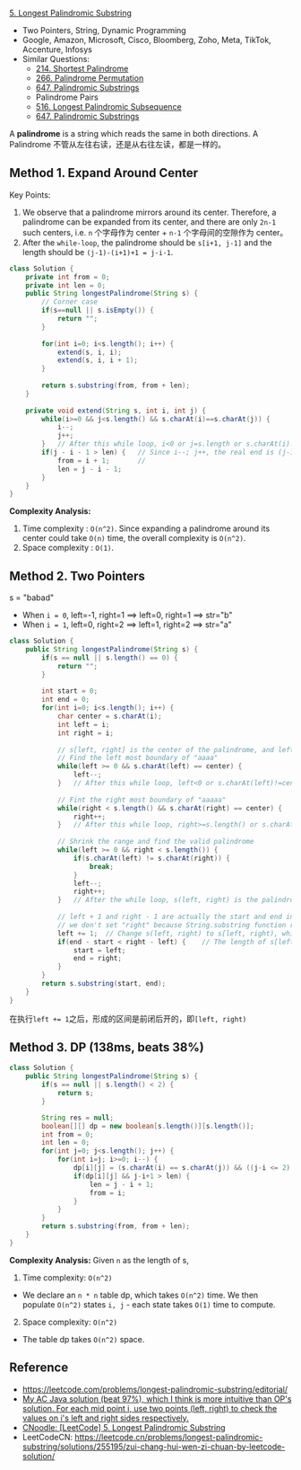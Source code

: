 [5. Longest Palindromic Substring](https://leetcode.com/problems/longest-palindromic-substring/)

* Two Pointers, String, Dynamic Programming
* Google, Amazon, Microsoft, Cisco, Bloomberg, Zoho, Meta, TikTok, Accenture, Infosys
* Similar Questions:
    * [214. Shortest Palindrome](https://leetcode.com/problems/shortest-palindrome/)
    * [266. Palindrome Permutation](https://leetcode.com/problems/palindrome-permutation/)
    * [647. Palindromic Substrings](https://leetcode.com/problems/palindromic-substrings/)
    * Palindrome Pairs
    * [516. Longest Palindromic Subsequence](https://leetcode.com/problems/longest-palindromic-subsequence/)
    * [647. Palindromic Substrings](https://leetcode.com/problems/palindromic-substrings/)
    

A **palindrome** is a string which reads the same in both directions. A Palindrome 不管从左往右读，还是从右往左读，都是一样的。


## Method 1. Expand Around Center
Key Points:
1. We observe that a palindrome mirrors around its center. Therefore, a palindrome can be expanded from its center, and 
there are only `2n-1` such centers, i.e. `n` 个字母作为 center + `n-1` 个字母间的空隙作为 center。
2. After the `while-loop`, the palindrome should be `s[i+1, j-1]` and the length should be `(j-1)-(i+1)+1 = j-i-1`.
```java
class Solution {
    private int from = 0;
    private int len = 0;
    public String longestPalindrome(String s) {
        // Corner case
        if(s==null || s.isEmpty()) {
            return "";
        }
        
        for(int i=0; i<s.length(); i++) {
            extend(s, i, i);
            extend(s, i, i + 1);
        }
        
        return s.substring(from, from + len);
    }
    
    private void extend(String s, int i, int j) {
        while(i>=0 && j<s.length() && s.charAt(i)==s.charAt(j)) {
            i--;
            j++;
        }   // After this while loop, i<0 or j=s.length or s.charAt(i)!=s.charAt(j)
        if(j - i - 1 > len) {   // Since i--; j++, the real end is (j-1), and real start is (i+1)
            from = i + 1;       // 
            len = j - i - 1;
        }
    }
}
```
**Complexity Analysis:**
1. Time complexity : `O(n^2)`. Since expanding a palindrome around its center could take `O(n)` time, the overall complexity is `O(n^2)`.
2. Space complexity : `O(1)`.



## Method 2. Two Pointers

s = "babad"
* When `i = 0`, left=-1, right=1 ==> left=0, right=1 ==> str="b"
* When `i = 1`, left=0, right=2 ==> left=1, right=2 ==> str="a"

```java
class Solution {
    public String longestPalindrome(String s) {
        if(s == null || s.length() == 0) {
            return "";
        }
        
        int start = 0;
        int end = 0;
        for(int i=0; i<s.length(); i++) {
            char center = s.charAt(i);
            int left = i;
            int right = i;
            
            // s[left, right] is the center of the palindrome, and left<=right
            // Find the left most boundary of "aaaa"
            while(left >= 0 && s.charAt(left) == center) {
                left--;
            }   // After this while loop, left<0 or s.charAt(left)!=center
            
            // Fint the right most boundary of "aaaaa"
            while(right < s.length() && s.charAt(right) == center) {
                right++;
            }   // After this while loop, right>=s.length() or s.charAt(right)!=center
            
            // Shrink the range and find the valid palindrome
            while(left >= 0 && right < s.length()) {
                if(s.charAt(left) != s.charAt(right)) {
                    break;
                }
                left--;
                right++;
            }   // After the while loop, s(left, right) is the palindrome
            
            // left + 1 and right - 1 are actually the start and end index of the Palindromic string
            // we don't set "right" because String.substring function required end index exclusively
            left += 1;  // Change s(left, right) to s[left, right), which includes left boundary and exclude right boundary
            if(end - start < right - left) {    // The length of s[left, right) is right-left directly without `-1`
                start = left;
                end = right;
            }
        }
        return s.substring(start, end);
    }
}
```
在执行`left += 1`之后，形成的区间是前闭后开的，即`[left, right)`


## Method 3. DP (138ms, beats 38%)
```java
class Solution {
    public String longestPalindrome(String s) {
        if(s == null || s.length() < 2) {
            return s;
        }

        String res = null;
        boolean[][] dp = new boolean[s.length()][s.length()];
        int from = 0;
        int len = 0;
        for(int j=0; j<s.length(); j++) {
            for(int i=j; i>=0; i--) {
                dp[i][j] = (s.charAt(i) == s.charAt(j)) && ((j-i <= 2) || dp[i+1][j-1]);
                if(dp[i][j] && j-i+1 > len) {
                    len = j - i + 1;
                    from = i;
                }
            }
        }
        return s.substring(from, from + len);
    }
}
```
**Complexity Analysis:** Given `n` as the length of s,
1. Time complexity: `O(n^2)`
  * We declare an `n * n` table dp, which takes `O(n^2)` time. We then populate `O(n^2)` states `i, j` - each state takes `O(1)` time to compute.
2. Space complexity: `O(n^2)`
  * The table dp takes `O(n^2)` space.


## Reference
* https://leetcode.com/problems/longest-palindromic-substring/editorial/
* [My AC Java solution (beat 97%), which I think is more intuitive than OP's solution. For each mid point i, use two points (left, right) to check the values on i's left and right sides respectively.](https://leetcode.com/problems/longest-palindromic-substring/discuss/2928/Very-simple-clean-java-solution/255896)
* [CNoodle: [LeetCode] 5. Longest Palindromic Substring](https://www.cnblogs.com/cnoodle/p/12194816.html)
* LeetCodeCN: https://leetcode.cn/problems/longest-palindromic-substring/solutions/255195/zui-chang-hui-wen-zi-chuan-by-leetcode-solution/

